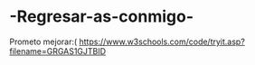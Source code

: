 # -Regresar-as-conmigo-
Prometo mejorar:(
https://www.w3schools.com/code/tryit.asp?filename=GRGAS1GJTBID
